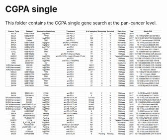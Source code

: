 # CGPA single
This folder contains the CGPA single gene search at the pan-cancer level.

<p align="center">
  <img width="1000"  src="./CGPA_IOtherapy_data/ICI_data1.png">
</p>

<p align="center">
  <img width="1000"  src="./CGPA_IOtherapy_data/ICI_data2.png">
</p>
